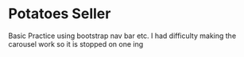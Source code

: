 # Potatoes Seller
Basic Practice using bootstrap nav bar etc.
I had difficulty making the carousel work so it is stopped on one ing
